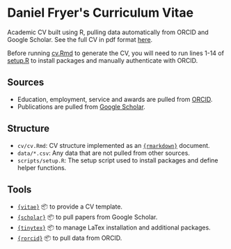 # Daniel Fryer's Curriculum Vitae

Academic CV built using R, pulling data automatically from ORCID and Google Scholar. See the full CV in pdf format [here](cv/cv.pdf).

Before running [cv.Rmd](cv/cv.Rmd) to generate the CV, you will need to run lines 1-14 of [setup.R](scripts/setup.R) to install packages and manually authenticate with ORCID.

## Sources

* Education, employment, service and awards are pulled from [ORCID](https://orcid.org/0000-0001-6032-0522).
* Publications are pulled from [Google Scholar](https://scholar.google.com/citations?user=DBWm9DYAAAAJ&hl=en).

## Structure

- `cv/cv.Rmd`: CV structure implemented as an [`{rmarkdown}`](https://rmarkdown.rstudio.com) document.
- `data/*.csv`: Any data that are not pulled from other sources.
- `scripts/setup.R`: The setup script used to install packages and define helper functions.

## Tools

- [`{vitae}`](https://docs.ropensci.org/vitae/) :package: to provide a CV template.
- [`{scholar}`](https://github.com/jkeirstead/scholar) :package: to pull papers from Google Scholar.
- [`{tinytex}`](https://github.com/yihui/tinytex) :package: to manage LaTex installation and additional packages.
- [`{rorcid}`](https://github.com/ropensci/rorcid/) :package: to pull data from ORCID.
